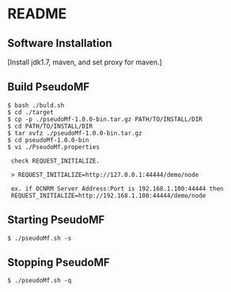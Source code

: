 README
==========================

 Software Installation
--------------------------
[Install jdk1.7, maven, and set proxy for maven.]

 Build PseudoMF
--------------------------

    $ bash ./buld.sh
    $ cd ./target
    $ cp -p ./pseudoMf-1.0.0-bin.tar.gz PATH/TO/INSTALL/DIR
    $ cd PATH/TO/INSTALL/DIR
    $ tar xvfz ./pseudoMf-1.0.0-bin.tar.gz
    $ cd pseudoMf-1.0.0-bin
    $ vi ./PseudoMf.properties

     check REQUEST_INITIALIZE.

     > REQUEST_INITIALIZE=http://127.0.0.1:44444/demo/node

     ex. if OCNRM Server Address:Port is 192.168.1.100:44444 then
     REQUEST_INITIALIZE=http://192.168.1.100:44444/demo/node

 Starting PseudoMF
--------------------------

    $ ./pseudoMf.sh -s


 Stopping PseudoMF
--------------------------

    $ ./pseudoMf.sh -q

